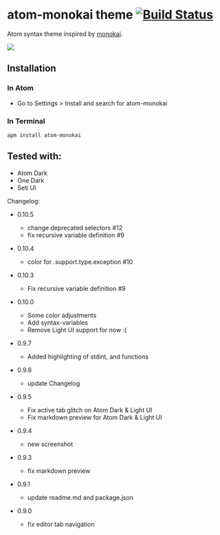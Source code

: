 # atom-monokai theme [![Build Status](https://travis-ci.org/burntime/atom-monokai.svg?branch=master)](https://travis-ci.org/burntime/atom-monokai)

Atom syntax theme inspired by [monokai](http://www.monokai.nl/blog/2006/07/15/textmate-color-theme/).

![](https://raw.github.com/burntime/atom-monokai/master/screenshot.png)

## Installation
### In Atom
 * Go to Settings > Install and search for atom-monokai

### In Terminal

```
apm install atom-monokai
```
## Tested with:
* Atom Dark
* One Dark
* Seti UI

Changelog:

* 0.10.5
  * change deprecated selectors #12
  * fix recursive variable definition #9

* 0.10.4
  * color for .support.type.exception #10

* 0.10.3
  * Fix recursive variable definition #9

* 0.10.0
  * Some color adjustments
  * Add syntax-variables
  * Remove Light UI support for now :(

* 0.9.7
  * Added highlighting of stdint, and functions

* 0.9.6
  * update Changelog

* 0.9.5
  * Fix active tab glitch on Atom Dark & Light UI
  * Fix markdown preview for Atom Dark & Light UI

* 0.9.4
  * new screenshot

* 0.9.3
  * fix markdown preview

* 0.9.1
  * update readme.md and package.json

* 0.9.0
  * fix editor tab navigation
